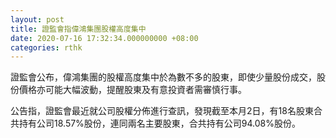 ```yaml
---
layout: post
title: 證監會指偉鴻集團股權高度集中
date: 2020-07-16 17:32:34.000000000 +08:00
categories: rthk
---
```


證監會公布，偉鴻集團的股權高度集中於為數不多的股東，即使少量股份成交，股份價格亦可能大幅波動，提醒股東及有意投資者需審慎行事。

公告指，證監會最近就公司股權分佈進行查訊，發現截至本月2日，有18名股東合共持有公司18.57%股份，連同兩名主要股東，合共持有公司94.08%股份。
